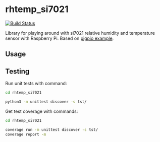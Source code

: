 # rhtemp_si7021
[![Build Status](https://travis-ci.org/kangasta/py-si7021.svg?branch=master)](https://travis-ci.org/kangasta/py-si7021)

Library for playing around with si7021 relative humidity and temperature sensor with Raspberry Pi. Based on [pigpio example](http://abyz.me.uk/rpi/pigpio/examples.html#Python_Si7021_py).

## Usage

## Testing

Run unit tests with command:

```bash
cd rhtemp_si7021

python3 -m unittest discover -s tst/
```

Get test coverage with commands:
```bash
cd rhtemp_si7021

coverage run -m unittest discover -s tst/
coverage report -m
```
